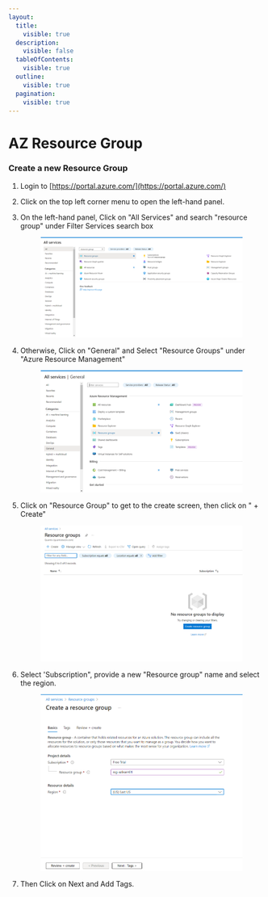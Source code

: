 ```yaml
---
layout:
  title:
    visible: true
  description:
    visible: false
  tableOfContents:
    visible: true
  outline:
    visible: true
  pagination:
    visible: true
---
```


# AZ Resource Group

### Create a new Resource Group

1. Login to [https://portal.azure.com/](https://portal.azure.com/)
2. Click on the top left corner menu to open the left-hand panel.
3.  On the left-hand panel, Click on "All Services" and search "resource group" under Filter Services search box

    <figure><img src="../.gitbook/assets/image (1).png" alt=""><figcaption></figcaption></figure>
4.  Otherwise, Click on "General" and Select "Resource Groups" under  "Azure Resource Management"

    <figure><img src="../.gitbook/assets/image (2).png" alt=""><figcaption></figcaption></figure>
5.  Click on "Resource Group" to get to the create screen, then click on " + Create"

    <figure><img src="../.gitbook/assets/image (3).png" alt=""><figcaption></figcaption></figure>
6.  Select 'Subscription", provide a new "Resource group" name and select the region.

    <figure><img src="../.gitbook/assets/image (4).png" alt=""><figcaption></figcaption></figure>
7. Then Click on Next and Add Tags.
